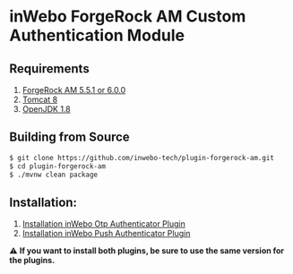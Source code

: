  inWebo ForgeRock AM Custom Authentication Module
 =======================================================
 
 Requirements
 ------------
 
 1. [ForgeRock AM 5.5.1 or 6.0.0](https://www.forgerock.com/platform/access-management)
 1. [Tomcat 8](http://apache.mediamirrors.org/tomcat/tomcat-8/v8.5.30/bin/apache-tomcat-8.5.30.tar.gz)
 1. [OpenJDK 1.8](http://openjdk.java.net/)
 
 Building from Source
 --------------------
 
 ```bash
 $ git clone https://github.com/inwebo-tech/plugin-forgerock-am.git
 $ cd plugin-forgerock-am 
 $ ./mvnw clean package
 ```
 
 Installation:
 -------------
 
 1. [Installation inWebo Otp Authenticator Plugin](iw-forgerock-am-otp/README.md)
 1. [Installation inWebo Push Authenticator Plugin](iw-forgerock-am-push/README.md)
 
 :warning: **If you want to install both plugins, be sure to use the same version for the plugins.**